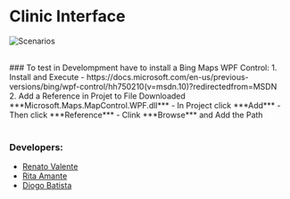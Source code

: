 # Clinic Interface

![Scenarios](https://github.com/renatovalente5/Clinic-Interface/raw/master/Scenarios.png) <br />

<br />
### To test in Develompment have to install a Bing Maps WPF Control:
1. Install and Execute
   - https://docs.microsoft.com/en-us/previous-versions/bing/wpf-control/hh750210(v=msdn.10)?redirectedfrom=MSDN <br />
2. Add a Reference in Projet to File Downloaded ***Microsoft.Maps.MapControl.WPF.dll***
   - In Project click ***Add***
   - Then click ***Reference***
   - Clink ***Browse*** and Add the Path <br /><br />

  
### Developers:
- [Renato Valente](https://github.com/renatovalente5)
- [Rita Amante](https://github.com/rita-amante)
- [Diogo Batista](https://github.com/DiogoTista)

